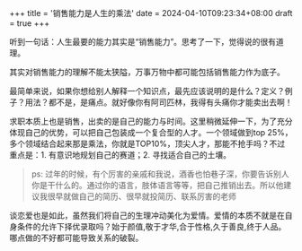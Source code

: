 +++
title = '销售能力是人生的乘法'
date = 2024-04-10T09:23:34+08:00
draft = true
+++

听到一句话：人生最要的能力其实是“销售能力”。思考了一下，觉得说的很有道理。

其实对销售能力的理解不能太狭隘，万事万物中都可能包括销售能力作为底子。

最简单来说，如果你想给别人解释一个知识点，最先应该说明的是什么？定义？例子？用法？都不是，是痛点。就好像你有阿司匹林，我得有头痛你才能卖出去啊！

求职本质上也是销售，出卖的是自己的能力与时间。这里稍微延伸一下，为了充分体现自己的优势，可以把自己包装成一个复合型的人才。一个领域做到top 25%，多个领域结合起来那是乘法，你就是TOP10%，顶尖人才，那能不抢手吗？不过重点是：1. 有意识地规划自己的赛道；2. 寻找适合自己的土壤。

> ps: 过年的时候，有个厉害的亲戚和我说，酒香也怕巷子深，你要告诉别人你是干什么的。通过你的语言，肢体语言等等，把自己推销出去。所以他建议我很早就做自己的简历、很早就投简历、联系厉害的老师

谈恋爱也是如此，虽然我们将自己的生理冲动美化为爱情。爱情的本质不就是在自身条件的允许下择优录取吗？始于颜值,敬于才华,合于性格,久于善良,终于人品。哪点做的不好都可能导致关系的破裂。

